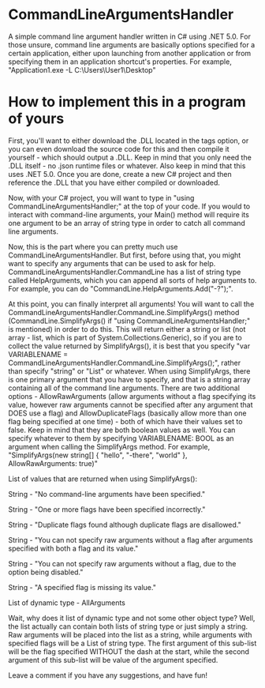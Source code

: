 # CommandLineArgumentsHandler
A simple command line argument handler written in C# using .NET 5.0. For those unsure, command line arguments are basically options specified for a certain application, either upon launching from another application or from specifying them in an application shortcut's properties. For example, "Application1.exe -L C:\Users\User1\Desktop"

# How to implement this in a program of yours

First, you'll want to either download the .DLL located in the tags option, or you can even download the source code for this and then compile it yourself - which should output a .DLL. Keep in mind that you only need the .DLL itself - no .json runtime files or whatever. Also keep in mind that this uses .NET 5.0. Once you are done, create a new C# project and then reference the .DLL that you have either compiled or downloaded.

Now, with your C# project, you will want to type in "using CommandLineArgumentsHandler;" at the top of your code. If you would to interact with command-line arguments, your Main() method will require its one argument to be an array of string type in order to catch all command line arguments. 

Now, this is the part where you can pretty much use CommandLineArgumentsHandler. But first, before using that, you might want to specify any arguments that can be used to ask for help. CommandLineArgumentsHandler.CommandLine has a list of string type called HelpArguments, which you can append all sorts of help arguments to. For example, you can do "CommandLine.HelpArguments.Add("-?");".

At this point, you can finally interpret all arguments! You will want to call the CommandLineArgumentsHandler.CommandLine.SimplifyArgs() method (CommandLine.SimplifyArgs() if "using CommandLineArgumentsHandler;" is mentioned) in order to do this. This will return either a string or list (not array - list, which is part of System.Collections.Generic), so if you are to collect the value returned by SimplifyArgs(), it is best that you specify "var VARIABLENAME = CommandLineArgumentsHandler.CommandLine.SimplifyArgs();", rather than specify "string" or "List<T>" or whatever. When using SimplifyArgs, there is one primary argument that you have to specify, and that is a string array containing all of the command line arguments. There are two additional options - AllowRawArguments (allow arguments without a flag specifying its value, however raw arguments cannot be specified after any argument that DOES use a flag) and AllowDuplicateFlags (basically allow more than one flag being specified at one time) - both of which have their values set to false. Keep in mind that they are both boolean values as well. You can specify whatever to them by specifying VARIABLENAME: BOOL as an argument when calling the SimplifyArgs method. For example, "SimplifyArgs(new string[] { "hello", "-there", "world" }, AllowRawArguments: true)"
  
List of values that are returned when using SimplifyArgs():

String - "No command-line arguments have been specified."

String - "One or more flags have been specified incorrectly."

String - "Duplicate flags found although duplicate flags are disallowed."

String - "You can not specify raw arguments without a flag after arguments specified with both a flag and its value."

String - "You can not specify raw arguments without a flag, due to the option being disabled."

String - "A specified flag is missing its value."

List of dynamic type - AllArguments
  
Wait, why does it list of dynamic type and not some other object type? Well, the list actually can contain both lists of string type or just simply a string. Raw arguments will be placed into the list as a string, while arguments with specified flags will be a List of string type. The first argument of this sub-list will be the flag specified WITHOUT the dash at the start, while the second argument of this sub-list will be value of the argument specified.
  
Leave a comment if you have any suggestions, and have fun!
